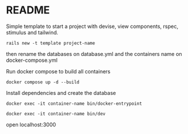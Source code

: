 # README

Simple template to start a project with devise, view components, rspec, stimulus and tailwind.

`rails new -t template project-name`

then rename the databases on database.yml
and the containers name on docker-compose.yml

Run docker compose to build all containers

`docker compose up -d --build`

Install dependencies and create the database

`docker exec -it container-name bin/docker-entrypoint`

`docker exec -it container-name bin/dev`

open localhost:3000
